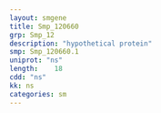 ```yaml
---
layout: smgene
title: Smp_120660
grp: Smp_12
description: "hypothetical protein"
smp: Smp_120660.1
uniprot: "ns"
length:    18
cdd: "ns"
kk: ns
categories: sm
---
```

